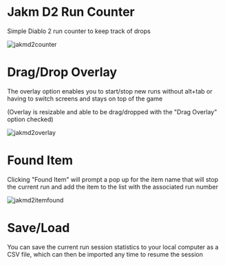 # Jakm D2 Run Counter
Simple Diablo 2 run counter to keep track of drops

![jakmd2counter](https://user-images.githubusercontent.com/79934982/161165180-541cc5bc-2443-4b7f-8c27-1da9178a20c5.JPG)



# Drag/Drop Overlay

The overlay option enables you to start/stop new runs without alt+tab or having to switch screens and stays on top of the game

(Overlay is resizable and able to be drag/dropped with the "Drag Overlay" option checked)

![jakmd2overlay](https://user-images.githubusercontent.com/79934982/161164249-63cc8d96-687f-4da9-aba4-1a5e303c0ac3.JPG)

# Found Item

Clicking "Found Item" will prompt a pop up for the item name that will stop the current run and add the item to the list with the associated run number

![jakmd2itemfound](https://user-images.githubusercontent.com/79934982/161164903-3da46469-1717-4f74-ae0e-d0501a91e7cc.JPG)


# Save/Load

You can save the current run session statistics to your local computer as a CSV file, which can then be imported any time to resume the session
